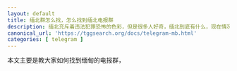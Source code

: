```yaml
---
layout: default
title: 缅北群怎么找，怎么找到缅北电报群
description: 缅北充斥着违法犯罪恐怖的色彩，但是很多人好奇，缅北到底有什么，现在情况是怎么样的，那么应该去哪里获取真实的情况呢？现在电报是有非常多的缅甸交流群的，在电报群可能能找到一些缅甸当地的人，可以和他们交流了解一些真实情况，那么应该如何进入呢？
canonical_url: 'https://tggsearch.org/docs/telegram-mb.html'
categories: [ telegram ]
---
```

本文主要是教大家如何找到缅甸的电报群，